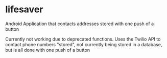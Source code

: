 # lifesaver
Android Application that contacts addresses stored with one push of a button

Currently not working due to deprecated functions. Uses the Twilio API to contact phone numbers "stored", not currently being
stored in a database, but is all done with one push of a button
